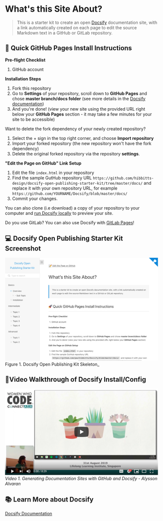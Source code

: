 # What's this Site About?

> This is a starter kit to create an open [Docsify](https://docsify.js.org) documentation site, with a link automatically created on each page to edit the source Markdown text in a GitHub or GitLab repository.

🚀 Quick GitHub Pages Install Instructions
---
**Pre-flight Checklist**  

1. GitHub account

**Installation Steps**  

1. Fork this repository
2. Go to **Settings** of your repository, scroll down to **GitHub Pages** and chose **master branch/docs folder** (see more details in the [Docsify documentation](https://docsify.now.sh/deploy?id=gitlab-pages))
3. And you're done! (view your new site using the provided URL right below your **GitHub Pages** section - it may take a few minutes for your site to be accessible)

Want to delete the fork dependency of your newly created repository?

1. Select the + sign in the top right corner, and choose **Import repository**
2. Import your forked repository (the new repository won't have the fork dependency)
3. Delete the original forked repository via the repository **settings**.

**"Edit the Page on GitHub" Link Setup**  

1. Edit the file `index.html` in your repository
2. Find the sample GutHub repository URL `https://github.com/hibbitts-design/docsify-open-publishing-starter-kit/tree/master/docs/` and replace it with your own repository URL, for example `https://github.com/YOURNAME/Docsify/blob/master/docs/`
3. Commit your changes.

You can also clone (i.e download) a copy of your repository to your computer and [run Docsify locally](https://docsify.js.org/#/quickstart) to preview your site.

Do you use GitLab? You can also use Docsify with [GitLab Pages](https://docsify.now.sh/deploy?id=gitlab-pages)!

💻 Docsify Open Publishing Starter Kit Screenshot
---
![ Docsify Open Publishing Kit Skeleton](screenshot.png)
Figure 1. Docsify Open Publishing Kit Skeleton_

📼Video Walkthrough of Docsify Install/Config
---
[![Generating Documentation Sites with GitHub and Docsify - Alysson Alvaran](youtube.png)](https://www.youtube.com/watch?v=TV88lp7egMw)  
_Video 1. Generating Documentation Sites with GitHub and Docsify - Alysson Alvaran_

📚 Learn More about Docsify
---
[ Docsify Documentation](https://docsify.js.org/#/?id=docsifyg)
